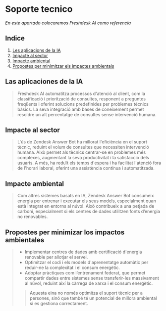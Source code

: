 # Soporte tecnico


_En este apartado colocaremos *Freshdesk AI* como referencia_


## Indice
1. [Les aplicacions de la IA](##Les_aplicacions_de_la_IA)
2. [Impacte al sector](##Impacte_al_sector)
3. [Impacte ambiental](##Impacte_ambiental)
4. [Propostes per minimitzar els impactes ambientals](##Propostes_per_minimitzar_els_impactes_ambientals)

<div style="page-break-after: always:"> </div>

## Las aplicaciones de la IA

>Freshdesk AI automatitza processos d'atenció al client, com la classificació i priorització de consultes, responent a preguntes freqüents i oferint solucions predefinides per problemes tècnics bàsics. La seva integració amb bases de coneixement permet resoldre un alt percentatge de consultes sense intervenció humana.

## Impacte al sector

>L'ús de Zendesk Answer Bot ha millorat l'eficiència en el suport tècnic, reduint el volum de consultes que necessiten intervenció humana. Això permet als tècnics centrar-se en problemes més complexes, augmentant la seva productivitat i la satisfacció dels usuaris. A més, ha reduït els temps d'espera i ha facilitat l'atenció fora de l'horari laboral, oferint una assistència contínua i automatitzada.

## Impacte ambiental

>Com altres sistemes basats en IA, Zendesk Answer Bot consumeix energia per entrenar i executar els seus models, especialment quan està integrat en entorns al núvol. Això contribueix a una petjada de carboni, especialment si els centres de dades utilitzen fonts d’energia no renovables.

## Propostes per minimizar los impactos ambientales

> * Implementar centres de dades amb certificació d'energia renovable per allotjar el servei.
> * Optimitzar el codi i els models d'aprenentatge automàtic per reduir-ne la complexitat i el consum energètic.
> * Adoptar pràctiques com l’entrenament federat, que permet compartir dades entre sistemes sense transferir-les massivament al núvol, reduint així la càrrega de xarxa i el consum energètic.
> 
>> Aquesta eina no només optimitza el suport tècnic per a persones, sinó que també té un potencial de millora ambiental si es gestiona correctament.

